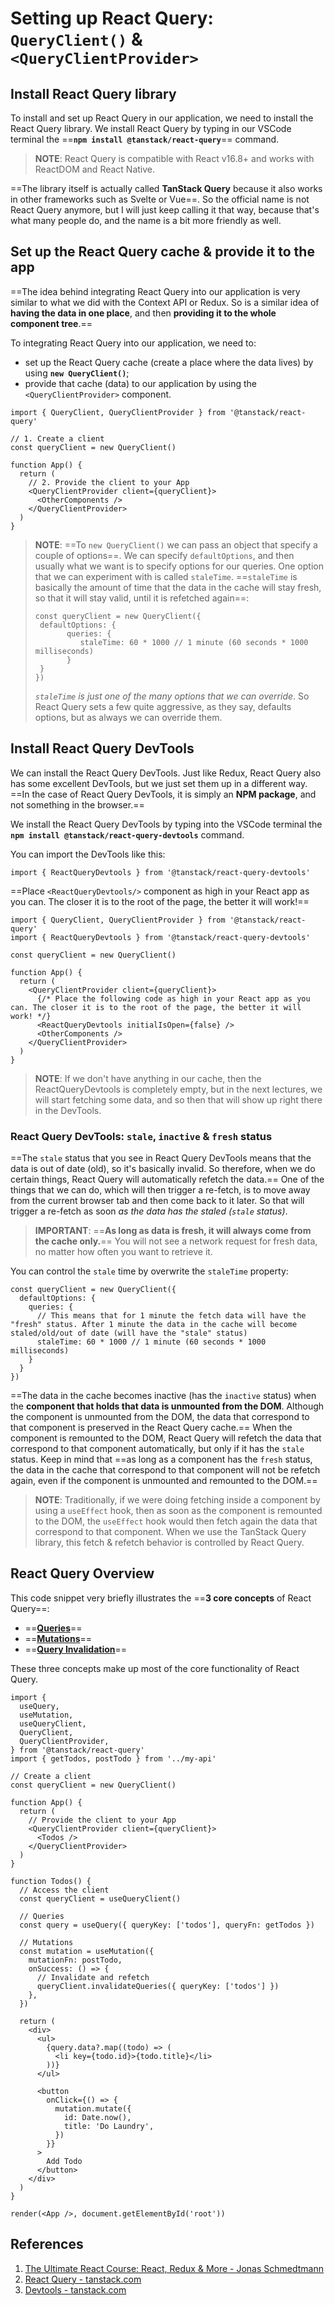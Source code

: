 # Setting up React Query: `QueryClient()` & `<QueryClientProvider>`

## Install React Query library

To install and set up React Query in our application, we need to install the React Query library. We install React Query by typing in our VSCode terminal the ==**`npm install @tanstack/react-query`**== command.

> **NOTE**: React Query is compatible with React v16.8+ and works with ReactDOM and React Native.

==The library itself is actually called **TanStack Query** because it also works in other frameworks such as Svelte or Vue==. So the official name is not React Query anymore, but I will just keep calling it that way, because that's what many people do, and the name is a bit more friendly as well.

## Set up the **React Query cache** & **provide it** to the app

==The idea behind integrating React Query into our application is very similar to what we did with the Context API or Redux. So is a similar idea of **having the data in one place**, and then **providing it to the whole component tree**.==

To integrating React Query into our application, we need to:

- set up the React Query cache (create a place where the data lives) by using **`new QueryClient()`**;
- provide that cache (data) to our application by using the `<QueryClientProvider>` component.

```react
import { QueryClient, QueryClientProvider } from '@tanstack/react-query'

// 1. Create a client
const queryClient = new QueryClient()

function App() {
  return (
    // 2. Provide the client to your App
    <QueryClientProvider client={queryClient}>
      <OtherComponents />
    </QueryClientProvider>
  )
}
```

>**NOTE**: ==To `new QueryClient()` we can pass an object that specify a couple of options==. We can specify `defaultOptions`, and then usually what we want is to specify options for our queries. One option that we can experiment with is called `staleTime`. ==`staleTime` is basically the amount of time that the data in the cache will stay fresh, so that it will stay valid, until it is refetched again==:
>
>```react
>const queryClient = new QueryClient({
>  defaultOptions: {
>        queries: {
>           staleTime: 60 * 1000 // 1 minute (60 seconds * 1000 milliseconds)
>        }
>  }
>})
>```
>
>_`staleTime` is just one of the many options that we can override_. So React Query sets a few quite aggressive, as they say, defaults options, but as always we can override them.

## Install React Query DevTools

We can install the React Query DevTools. Just like Redux, React Query also has some excellent DevTools, but we just set them up in a different way. ==In the case of React Query DevTools, it is simply an **NPM package**, and not something in the browser.==

We install the React Query DevTools by typing into the VSCode terminal the **`npm install @tanstack/react-query-devtools`** command.

You can import the DevTools like this:

```react
import { ReactQueryDevtools } from '@tanstack/react-query-devtools'
```

==Place `<ReactQueryDevtools/>` component as high in your React app as you can. The closer it is to the root of the page, the better it will work!==

```react
import { QueryClient, QueryClientProvider } from '@tanstack/react-query'
import { ReactQueryDevtools } from '@tanstack/react-query-devtools'

const queryClient = new QueryClient()

function App() {
  return (
    <QueryClientProvider client={queryClient}>
      {/* Place the following code as high in your React app as you can. The closer it is to the root of the page, the better it will work! */}
      <ReactQueryDevtools initialIsOpen={false} /> 
      <OtherComponents />
    </QueryClientProvider>
  )
}
```

> **NOTE**: If we don't have anything in our cache, then the ReactQueryDevtools is completely empty, but in the next lectures, we will start fetching some data, and so then that will show up right there in the DevTools.

### React Query DevTools: `stale`, `inactive` & `fresh` status

==The `stale` status that you see in React Query DevTools means that the data is out of date (old), so it's basically invalid. So therefore, when we do certain things, React Query will automatically refetch the data.== One of the things that we can do, which will then trigger a re-fetch, is to move away from the current browser tab and then come back to it later. So that will trigger a re-fetch as soon _as the data has the staled (`stale` status)_.

> **IMPORTANT**: ==**As long as data is fresh, it will always come from the cache only.**== You will not see a network request for fresh data, no matter how often you want to retrieve it.

You can control the `stale` time by overwrite the `staleTime` property:

```react
const queryClient = new QueryClient({
  defaultOptions: {
    queries: {
      // This means that for 1 minute the fetch data will have the "fresh" status. After 1 minute the data in the cache will become staled/old/out of date (will have the "stale" status)
      staleTime: 60 * 1000 // 1 minute (60 seconds * 1000 milliseconds)
    }
  }
})
```

==The data in the cache becomes inactive (has the `inactive` status) when the **component that holds that data is unmounted from the DOM**. Although the component is unmounted from the DOM, the data that correspond to that component is preserved in the React Query cache.== When the component is remounted to the DOM, React Query will refetch the data that correspond to that component automatically, but only if it has the `stale` status. Keep in mind that ==as long as a component has the `fresh` status, the data in the cache that correspond to that component will not be refetch again, even if the component is unmounted and remounted to the DOM.==

> **NOTE**: Traditionally, if we were doing fetching inside a component by using a `useEffect` hook, then as soon as the component is remounted to the DOM, the `useEffect` hook would then fetch again the data that correspond to that component. When we use the TanStack Query library, this fetch & refetch behavior is controlled by React Query.

## React Query Overview

This code snippet very briefly illustrates the ==**3 core concepts** of React Query==:

- ==**[Queries](https://tanstack.com/query/latest/docs/react/guides/queries)**==
- ==**[Mutations](https://tanstack.com/query/latest/docs/react/guides/mutations)**==
- ==**[Query Invalidation](https://tanstack.com/query/latest/docs/react/guides/query-invalidation)**==

These three concepts make up most of the core functionality of React Query.

```react
import {
  useQuery,
  useMutation,
  useQueryClient,
  QueryClient,
  QueryClientProvider,
} from '@tanstack/react-query'
import { getTodos, postTodo } from '../my-api'

// Create a client
const queryClient = new QueryClient()

function App() {
  return (
    // Provide the client to your App
    <QueryClientProvider client={queryClient}>
      <Todos />
    </QueryClientProvider>
  )
}

function Todos() {
  // Access the client
  const queryClient = useQueryClient()

  // Queries
  const query = useQuery({ queryKey: ['todos'], queryFn: getTodos })

  // Mutations
  const mutation = useMutation({
    mutationFn: postTodo,
    onSuccess: () => {
      // Invalidate and refetch
      queryClient.invalidateQueries({ queryKey: ['todos'] })
    },
  })

  return (
    <div>
      <ul>
        {query.data?.map((todo) => (
          <li key={todo.id}>{todo.title}</li>
        ))}
      </ul>

      <button
        onClick={() => {
          mutation.mutate({
            id: Date.now(),
            title: 'Do Laundry',
          })
        }}
      >
        Add Todo
      </button>
    </div>
  )
}

render(<App />, document.getElementById('root'))
```

## References

1. [The Ultimate React Course: React, Redux & More - Jonas Schmedtmann](https://www.udemy.com/course/the-ultimate-react-course/)
2. [React Query - tanstack.com](https://tanstack.com/query/latest/docs/react/overview)
3. [Devtools - tanstack.com](https://tanstack.com/query/latest/docs/react/devtools)